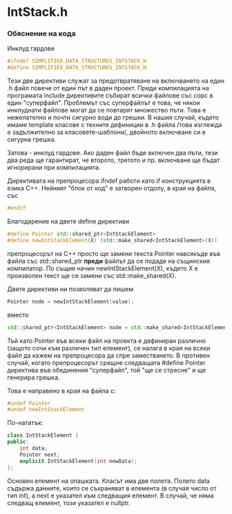 # IntStack.h

### Обяснение на кода

Инклуд гардове
```c++
#ifndef SIMPLIFIED_DATA_STRUCTURES_INTSTACK_H
#define SIMPLIFIED_DATA_STRUCTURES_INTSTACK_H
```

Тези две директиви служат за предотвратяване на включването на един .h файл повече от един път в даден проект. 
Преди компилацията на програмата include директивите събират всички файлове със сорс в един "суперфайл". Проблемът със 
суперфайлът е това, че някои инклуднати файлове могат да се повтарят множество пъти. 
Това е нежелателно и почти сигурно води до грешки. В нашия случай, където имаме template класове с техните дефиниции 
в .h файла /това изглежда е задължително за класовете-шаблони/, двойното включване си е сигурна грешка.

Затова - инклуд гардове. Ако даден файл бъде включен два пъти, тези два реда ще гарантират, че второто, третото и пр. 
включване ще бъдат игнорирани при компилацията. 

Директивата на препроцесора ifndef работи като if конструкцията в езика C++. Нейният "блок от код" е затворен отдолу, 
в края на файла, със
```c++
#endif
```

Благодарение на двете define директиви

```c++
#define Pointer std::shared_ptr<IntStackElement>
#define newIntStackElement(X) (std::make_shared<IntStackElement>(X))
```

препроцесорът на C++ просто ще замени текста Pointer навсякъде във 
файла със std::shared_ptr<IntStackElement> **преди** файлът да се подаде на същинския компилатор.
По същия начин newIntStackElement(X), където X е произволен текст ще се замени със std::make_shared<IntStackElement>(X).

Двете директиви ни позволяват да пишем
```c++
Pointer node = newIntStackElement(value);
```
вместо 

```c++
std::shared_ptr<IntStackElement> node = std::make_shared<IntStackElement>(value);
```

Тъй като Pointer във всеки файл на проекта е дефиниран различно (защото сочи към различен тип елемент), 
се налага в края на всеки файл да кажем на препроцесора да спре заместването. В противен случай, когато препроцесорът
срещне следващата #define Pointer директива във обединения "суперфайл", той "ще се стресне" и ще генерира грешка. 

Това е направено в края на файла с: 

```c++
#undef Pointer
#undef newIntStackElement
```

По-нататък: 

```c++
class IntStackElement {
public:
    int data;
    Pointer next;
    explicit IntStackElement(int newData);
};
```

Основен елемент на опашката. Класът има две полета. Полето data съдържа данните, които се съхраняват в елемента (в случая
число от тип int), а next е указател към следващия елемент. В случай, че няма следващ елемент, този указател е nullptr.

